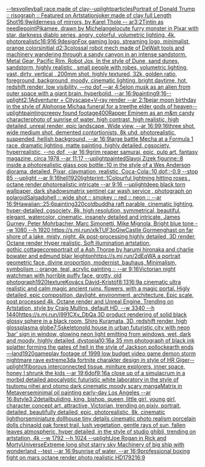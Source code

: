 [--tes](https://www.ebank.nz/aiartgenerator?category=--tes)[volleyball race,made of clay](https://www.ebank.nz/aiartgenerator?category=volleyball%2520race%2Cmade%2520of%2520clay)[--uplight](https://www.ebank.nz/aiartgenerator?category=--uplight)[particles](https://www.ebank.nz/aiartgenerator?category=particles)[Portrait of Donald Trump :: risograph :: Featured on Artstation](https://www.ebank.nz/aiartgenerator?category=Portrait%2520of%2520Donald%2520Trump%2520%3A%3A%2520risograph%2520%3A%3A%2520Featured%2520on%2520Artstation)[joker,made of clay,full Length Shot](https://www.ebank.nz/aiartgenerator?category=joker%2Cmade%2520of%2520clay%2Cfull%2520Length%2520Shot)[16:9](https://www.ebank.nz/aiartgenerator?category=16%3A9)[wilderness of mirrors, by Karel Thole -- ar3:2](https://www.ebank.nz/aiartgenerator?category=wilderness%2520of%2520mirrors%2C%2520by%2520Karel%2520Thole%2520--%2520ar3%3A2)[Tintin as needlepoint](https://www.ebank.nz/aiartgenerator?category=Tintin%2520as%2520needlepoint)[Pikamee, drawn by Michelangelo](https://www.ebank.nz/aiartgenerator?category=Pikamee%2C%2520drawn%2520by%2520Michelangelo)[cute furry monster in Pixar with star, darkness diablo series, angry, colorful, volumetric lighting, 4k, photorealistic](https://www.ebank.nz/aiartgenerator?category=cute%2520furry%2520monster%2520in%2520Pixar%2520with%2520star%2C%2520darkness%2520diablo%2520series%2C%2520angry%2C%2520colorful%2C%2520volumetric%2520lighting%2C%25204k%2C%2520photorealistic)[16:9](https://www.ebank.nz/aiartgenerator?category=16%3A9)[16:9](https://www.ebank.nz/aiartgenerator?category=16%3A9)[design](https://www.ebank.nz/aiartgenerator?category=design)[Fox gaming logo, streaming logo, minimalist, orange colors](https://www.ebank.nz/aiartgenerator?category=Fox%2520gaming%2520logo%2C%2520streaming%2520logo%2C%2520minimalist%2C%2520orange%2520colors)[initial d](https://www.ebank.nz/aiartgenerator?category=initial%2520d)[2:3](https://www.ebank.nz/aiartgenerator?category=2%3A3)[colossal robot mech made of DeWalt tools and machinery wandering through a sandy canyon in an intense sandstorm. Metal Gear, Pacific Rim, Robot Jox, In the style of Dune, sand dunes, sandstorm, highly realistic , small people with robes, volumetric lighting, vast, dirty, vertical , 200mm shot, highly textured, 32k, golden ratio, foreground, background, moody, cinematic lighting, bright daytime, hot, redshift render, low visibility, —no dof —ar 4:5](https://www.ebank.nz/aiartgenerator?category=colossal%2520robot%2520mech%2520made%2520of%2520DeWalt%2520tools%2520and%2520machinery%2520wandering%2520through%2520a%2520sandy%2520canyon%2520in%2520an%2520intense%2520sandstorm.%2520Metal%2520Gear%2C%2520Pacific%2520Rim%2C%2520Robot%2520Jox%2C%2520In%2520the%2520style%2520of%2520Dune%2C%2520sand%2520dunes%2C%2520sandstorm%2C%2520highly%2520realistic%2520%2C%2520small%2520people%2520with%2520robes%2C%2520volumetric%2520lighting%2C%2520vast%2C%2520dirty%2C%2520vertical%2520%2C%2520200mm%2520shot%2C%2520highly%2520textured%2C%252032k%2C%2520golden%2520ratio%2C%2520foreground%2C%2520background%2C%2520moody%2C%2520cinematic%2520lighting%2C%2520bright%2520daytime%2C%2520hot%2C%2520redshift%2520render%2C%2520low%2520visibility%2C%2520%E2%80%94no%2520dof%2520%E2%80%94ar%25204%3A5)[elon musk as an alien from outer space with a giant brain.  hyperbolid.  --ar 16:9](https://www.ebank.nz/aiartgenerator?category=elon%2520musk%2520as%2520an%2520alien%2520from%2520outer%2520space%2520with%2520a%2520giant%2520brain.%2520%2520hyperbolid.%2520%2520--ar%252016%3A9)[painting](https://www.ebank.nz/aiartgenerator?category=painting)[9:16](https://www.ebank.nz/aiartgenerator?category=9%3A16)[--uplight](https://www.ebank.nz/aiartgenerator?category=--uplight)[2:1](https://www.ebank.nz/aiartgenerator?category=2%3A1)[Adventurer + Cityscape+V-ray render --ar 2:1](https://www.ebank.nz/aiartgenerator?category=Adventurer%2520%2B%2520Cityscape%2BV-ray%2520render%2520--ar%25202%3A1)[bejar moon birthday in the style of Alphonse Micha](https://www.ebank.nz/aiartgenerator?category=bejar%2520moon%2520birthday%2520in%2520the%2520style%2520of%2520Alphonse%2520Micha)[a funeral for a tree](https://www.ebank.nz/aiartgenerator?category=a%2520funeral%2520for%2520a%2520tree)[the elder gods of heaven](https://www.ebank.nz/aiartgenerator?category=the%2520elder%2520gods%2520of%2520heaven)[--uplight](https://www.ebank.nz/aiartgenerator?category=--uplight)[painting](https://www.ebank.nz/aiartgenerator?category=painting)[creepy found footage](https://www.ebank.nz/aiartgenerator?category=creepy%2520found%2520footage)[400](https://www.ebank.nz/aiartgenerator?category=400)[Rapper Eminem as an m&m candy character](https://www.ebank.nz/aiartgenerator?category=Rapper%2520Eminem%2520as%2520an%2520m%26m%2520candy%2520character)[photo of sunrise of water, high contrast, high realistic, high detailed, unreal render, epic landscape, Wide view, --ar 16:9](https://www.ebank.nz/aiartgenerator?category=photo%2520of%2520sunrise%2520of%2520water%2C%2520high%2520contrast%2C%2520high%2520realistic%2C%2520high%2520detailed%2C%2520unreal%2520render%2C%2520epic%2520landscape%2C%2520Wide%2520view%2C%2520--ar%252016%3A9)[9:16](https://www.ebank.nz/aiartgenerator?category=9%3A16)[three shot, wide medium shot, demented contortionists, 8k uhd, photorealistic, suspended, hellish background, --ar 16:9](https://www.ebank.nz/aiartgenerator?category=three%2520shot%2C%2520wide%2520medium%2520shot%2C%2520demented%2520contortionists%2C%25208k%2520uhd%2C%2520photorealistic%2C%2520suspended%2C%2520hellish%2520background%2C%2520--ar%252016%3A9)[large battle Mecha at a Formula 1 race, dramatic lighting, matte painting, highly detailed, cgsociety, hyperrealistic, --no dof, --ar 16:9](https://www.ebank.nz/aiartgenerator?category=large%2520battle%2520Mecha%2520at%2520a%2520Formula%25201%2520race%2C%2520dramatic%2520lighting%2C%2520matte%2520painting%2C%2520highly%2520detailed%2C%2520cgsociety%2C%2520hyperrealistic%2C%2520--no%2520dof%2C%2520--ar%252016%3A9)[grim reaper samurai, epic, pulp art, fantasy magazine, circa 1978 --ar 11:17 --uplight](https://www.ebank.nz/aiartgenerator?category=grim%2520reaper%2520samurai%2C%2520epic%2C%2520pulp%2520art%2C%2520fantasy%2520magazine%2C%2520circa%25201978%2520--ar%252011%3A17%2520--uplight)[painted](https://www.ebank.nz/aiartgenerator?category=painted)[Slavoj Zizek figurine::8 inside a photorealistic glass pop bottle::10 in the style of a Wes Anderson diorama, detailed, Pixar, claymation, realistic,  Coca-Cola::10 dof::-0.9 --stop 85 --uplight --ar 9:16](https://www.ebank.nz/aiartgenerator?category=Slavoj%2520Zizek%2520figurine%3A%3A8%2520inside%2520a%2520photorealistic%2520glass%2520pop%2520bottle%3A%3A10%2520in%2520the%2520style%2520of%2520a%2520Wes%2520Anderson%2520diorama%2C%2520detailed%2C%2520Pixar%2C%2520claymation%2C%2520realistic%2C%2520%2520Coca-Cola%3A%3A10%2520dof%3A%3A-0.9%2520--stop%252085%2520--uplight%2520--ar%25209%3A16)[hell](https://www.ebank.nz/aiartgenerator?category=hell)[1920](https://www.ebank.nz/aiartgenerator?category=1920)[light](https://www.ebank.nz/aiartgenerator?category=light)[print::1](https://www.ebank.nz/aiartgenerator?category=print%3A%3A1)[Colourful lightning hitting roses , octane render,photorealistic,intricate --ar 9:16 --uplight](https://www.ebank.nz/aiartgenerator?category=Colourful%2520lightning%2520hitting%2520roses%2520%2C%2520octane%2520render%2Cphotorealistic%2Cintricate%2520--ar%25209%3A16%2520--uplight)[deep black torn wallpaper, dark shadows](https://www.ebank.nz/aiartgenerator?category=deep%2520black%2520torn%2520wallpaper%2C%2520dark%2520shadows)[matrix sentinel car wash service , photograph on polaroid](https://www.ebank.nz/aiartgenerator?category=matrix%2520sentinel%2520car%2520wash%2520service%2520%2C%2520photograph%2520on%2520polaroid)[Salgado](https://www.ebank.nz/aiartgenerator?category=Salgado)[hell :: wide shot :: smokey :: red :: neon :: --ar 16:9](https://www.ebank.nz/aiartgenerator?category=hell%2520%3A%3A%2520wide%2520shot%2520%3A%3A%2520smokey%2520%3A%3A%2520red%2520%3A%3A%2520neon%2520%3A%3A%2520--ar%252016%3A9)[Hawaiian::2](https://www.ebank.nz/aiartgenerator?category=Hawaiian%3A%3A2)[5:6](https://www.ebank.nz/aiartgenerator?category=5%3A6)[painting](https://www.ebank.nz/aiartgenerator?category=painting)[320](https://www.ebank.nz/aiartgenerator?category=320)[cold](https://www.ebank.nz/aiartgenerator?category=cold)[buddha raft parable, cinematic lighting, hyper-detailed, cgsociety, 8k, high resolution, symmetrical, beautiful, elegant, watercolor, cinematic, insanely detailed and intricate, James Gurney, Peter Mohrbacher, Marc Simonetti, Mike Mignola, Bright blue tone,--w 1080 --h 1920 <https://s.mj.run/xlkTUF3oGiw>](https://www.ebank.nz/aiartgenerator?category=buddha%2520raft%2520parable%2C%2520cinematic%2520lighting%2C%2520hyper-detailed%2C%2520cgsociety%2C%25208k%2C%2520high%2520resolution%2C%2520symmetrical%2C%2520beautiful%2C%2520elegant%2C%2520watercolor%2C%2520cinematic%2C%2520insanely%2520detailed%2520and%2520intricate%2C%2520James%2520Gurney%2C%2520Peter%2520Mohrbacher%2C%2520Marc%2520Simonetti%2C%2520Mike%2520Mignola%2C%2520Bright%2520blue%2520tone%2C--w%25201080%2520--h%25201920%2520%3Chttps%3A//s.mj.run/xlkTUF3oGiw%3E)[Castle Gormenghast on far shore of a lake, misty, night, 4k post-processing highly detailed, 3D render, Octane render Hyper realistic, Soft illumination artstation, gothic,](https://www.ebank.nz/aiartgenerator?category=Castle%2520Gormenghast%2520on%2520far%2520shore%2520of%2520a%2520lake%2C%2520misty%2C%2520night%2C%25204k%2520post-processing%2520highly%2520detailed%2C%25203D%2520render%2C%2520Octane%2520render%2520Hyper%2520realistic%2C%2520Soft%2520illumination%2520artstation%2C%2520gothic%2C)[cottagecore](https://www.ebank.nz/aiartgenerator?category=cottagecore)[portrait of a Ash Thorpe by harumi hironaka and charlie bowater and edmund blair leighton](https://www.ebank.nz/aiartgenerator?category=portrait%2520of%2520a%2520Ash%2520Thorpe%2520by%2520harumi%2520hironaka%2520and%2520charlie%2520bowater%2520and%2520edmund%2520blair%2520leighton)[https://s.mj.run/2dEqWA  a portrait geometric face, divine proportion, modernist, bauhaus, Minimalism, symbolism :: orange, teal, acrylic painting :: --ar 9:16](https://www.ebank.nz/aiartgenerator?category=https%3A//s.mj.run/2dEqWA%2520%2520a%2520portrait%2520geometric%2520face%2C%2520divine%2520proportion%2C%2520modernist%2C%2520bauhaus%2C%2520Minimalism%2C%2520symbolism%2520%3A%3A%2520orange%2C%2520teal%2C%2520acrylic%2520painting%2520%3A%3A%2520--ar%25209%3A16)[Victorian night watchman with horrible puffy face, grotty, old photograph](https://www.ebank.nz/aiartgenerator?category=Victorian%2520night%2520watchman%2520with%2520horrible%2520puffy%2520face%2C%2520grotty%2C%2520old%2520photograph)[1920](https://www.ebank.nz/aiartgenerator?category=1920)[texture](https://www.ebank.nz/aiartgenerator?category=texture)[Kovács Dávid-Kristóf](https://www.ebank.nz/aiartgenerator?category=Kov%C3%A1cs%2520D%C3%A1vid-Krist%C3%B3f)[8:13](https://www.ebank.nz/aiartgenerator?category=8%3A13)[16:9](https://www.ebank.nz/aiartgenerator?category=16%3A9)[a cinematic ultra realistic and calm magic ancient ruins, flowers, with a magic portal. Higly detailed, epic composition, daylight. environment, architecture. Epic scale, post processed 4k, Octane render and Unreal Engine. Trending on Artstation, style by Craig Mullins, default HD, --w 3340 --h 1440](https://www.ebank.nz/aiartgenerator?category=a%2520cinematic%2520ultra%2520realistic%2520and%2520calm%2520magic%2520ancient%2520ruins%2C%2520flowers%2C%2520with%2520a%2520magic%2520portal.%2520Higly%2520detailed%2C%2520epic%2520composition%2C%2520daylight.%2520environment%2C%2520architecture.%2520Epic%2520scale%2C%2520post%2520processed%25204k%2C%2520Octane%2520render%2520and%2520Unreal%2520Engine.%2520Trending%2520on%2520Artstation%2C%2520style%2520by%2520Craig%2520Mullins%2C%2520default%2520HD%2C%2520--w%25203340%2520--h%25201440)[<https://s.mj.run/j991CXv_DbQ>](https://www.ebank.nz/aiartgenerator?category=%3Chttps%3A//s.mj.run/j991CXv_DbQ%3E)[a 3D product rendering of solid black glossy sphere in a black room, Shiro Kuramata, 3D, redshift render, high gloss](https://www.ebank.nz/aiartgenerator?category=a%25203D%2520product%2520rendering%2520of%2520solid%2520black%2520glossy%2520sphere%2520in%2520a%2520black%2520room%2C%2520Shiro%2520Kuramata%2C%25203D%2C%2520redshift%2520render%2C%2520high%2520gloss)[plasma globe](https://www.ebank.nz/aiartgenerator?category=plasma%2520globe)[7:5](https://www.ebank.nz/aiartgenerator?category=7%3A5)[skeleton](https://www.ebank.nz/aiartgenerator?category=skeleton)[old house in urban futuristic city with neon ‘bar’ sign in window, glowing neon light emitting from windows, wet, dark and moody, highly detailed, dystopia](https://www.ebank.nz/aiartgenerator?category=old%2520house%2520in%2520urban%2520futuristic%2520city%2520with%2520neon%2520%E2%80%98bar%E2%80%99%2520sign%2520in%2520window%2C%2520glowing%2520neon%2520light%2520emitting%2520from%2520windows%2C%2520wet%2C%2520dark%2520and%2520moody%2C%2520highly%2520detailed%2C%2520dystopia)[10:16](https://www.ebank.nz/aiartgenerator?category=10%3A16)[a 35 mm photograph of black ink splatter forming the gates of hell in the style of Jackson pollock](https://www.ebank.nz/aiartgenerator?category=a%252035%2520mm%2520photograph%2520of%2520black%2520ink%2520splatter%2520forming%2520the%2520gates%2520of%2520hell%2520in%2520the%2520style%2520of%2520Jackson%2520pollock)[earth ends —land](https://www.ebank.nz/aiartgenerator?category=earth%2520ends%2520%E2%80%94land)[1920](https://www.ebank.nz/aiartgenerator?category=1920)[gameplay footage of 1999 low budget video game demon storm nightmare rave extreme](https://www.ebank.nz/aiartgenerator?category=gameplay%2520footage%2520of%25201999%2520low%2520budget%2520video%2520game%2520demon%2520storm%2520nightmare%2520rave%2520extreme)[3d](https://www.ebank.nz/aiartgenerator?category=3d)[a fortnite charakter design in style of HR Giger](https://www.ebank.nz/aiartgenerator?category=a%2520fortnite%2520charakter%2520design%2520in%2520style%2520of%2520HR%2520Giger)[--uplight](https://www.ebank.nz/aiartgenerator?category=--uplight)[1](https://www.ebank.nz/aiartgenerator?category=1)[fiborous interconnected tissue, miniture explorers, inner space, honey I shrunk the kids --ar 19:6](https://www.ebank.nz/aiartgenerator?category=fiborous%2520interconnected%2520tissue%2C%2520miniture%2520explorers%2C%2520inner%2520space%2C%2520honey%2520I%2520shrunk%2520the%2520kids%2520--ar%252019%3A6)[dof](https://www.ebank.nz/aiartgenerator?category=dof)[9:16](https://www.ebank.nz/aiartgenerator?category=9%3A16)[a close up of a simulacrum in a morbid detailed apocalyptic futuristic white laboratory in the style of tsutomu nihei and otomo dark cinematic moody scary manga](https://www.ebank.nz/aiartgenerator?category=a%2520close%2520up%2520of%2520a%2520simulacrum%2520in%2520a%2520morbid%2520detailed%2520apocalyptic%2520futuristic%2520white%2520laboratory%2520in%2520the%2520style%2520of%2520tsutomu%2520nihei%2520and%2520otomo%2520dark%2520cinematic%2520moody%2520scary%2520manga)[Matrix in Metaverse](https://www.ebank.nz/aiartgenerator?category=Matrix%2520in%2520Metaverse)[minimal oil painting early-day Los Angeles --ar 16:8](https://www.ebank.nz/aiartgenerator?category=minimal%2520oil%2520painting%2520early-day%2520Los%2520Angeles%2520--ar%252016%3A8)[style](https://www.ebank.nz/aiartgenerator?category=style)[3:2](https://www.ebank.nz/aiartgenerator?category=3%3A2)[detail](https://www.ebank.nz/aiartgenerator?category=detail)[buliding, king, bishop, queen, little girl, young girl, character concept art, attractive, Victorian, trending on pixiv, portrait, detailed, beautifully detailed, epic, photorealistic, 8k, cinematic light](https://www.ebank.nz/aiartgenerator?category=buliding%2C%2520king%2C%2520bishop%2C%2520queen%2C%2520little%2520girl%2C%2520young%2520girl%2C%2520character%2520concept%2520art%2C%2520attractive%2C%2520Victorian%2C%2520trending%2520on%2520pixiv%2C%2520portrait%2C%2520detailed%2C%2520beautifully%2520detailed%2C%2520epic%2C%2520photorealistic%2C%25208k%2C%2520cinematic%2520light)[horse](https://www.ebank.nz/aiartgenerator?category=horse)[miniature dollhouse tiny details cinematic photo realism porcelain dolls china](https://www.ebank.nz/aiartgenerator?category=miniature%2520dollhouse%2520tiny%2520details%2520cinematic%2520photo%2520realism%2520porcelain%2520dolls%2520china)[old oak forest trail, lush vegetation, gentle rays of sun, fallen leaves atmospheric, hyper detailed, in the style of studio ghibli, trending on artstation, 4k --w 1792 --h 1024 --uplight](https://www.ebank.nz/aiartgenerator?category=old%2520oak%2520forest%2520trail%2C%2520lush%2520vegetation%2C%2520gentle%2520rays%2520of%2520sun%2C%2520fallen%2520leaves%2520atmospheric%2C%2520hyper%2520detailed%2C%2520in%2520the%2520style%2520of%2520studio%2520ghibli%2C%2520trending%2520on%2520artstation%2C%25204k%2520--w%25201792%2520--h%25201024%2520--uplight)[Joe Rogan in Rick and Morty](https://www.ebank.nz/aiartgenerator?category=Joe%2520Rogan%2520in%2520Rick%2520and%2520Morty)[Universe](https://www.ebank.nz/aiartgenerator?category=Universe)[Extreme long shot starry sky Machinery of big ship with wonderland --test --ar 16:9](https://www.ebank.nz/aiartgenerator?category=Extreme%2520long%2520shot%2520starry%2520sky%2520Machinery%2520of%2520big%2520ship%2520with%2520wonderland%2520--test%2520--ar%252016%3A9)[sunrise of water, --ar 16:9](https://www.ebank.nz/aiartgenerator?category=sunrise%2520of%2520water%2C%2520--ar%252016%3A9)[professional boxing fight on mars octane render photo realistic HD](https://www.ebank.nz/aiartgenerator?category=professional%2520boxing%2520fight%2520on%2520mars%2520octane%2520render%2520photo%2520realistic%2520HD)[1792](https://www.ebank.nz/aiartgenerator?category=1792)[16:9](https://www.ebank.nz/aiartgenerator?category=16%3A9)